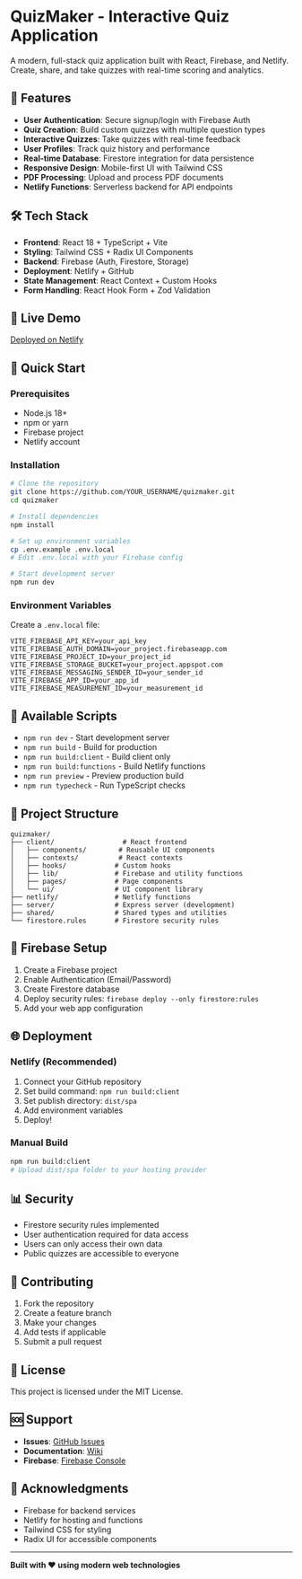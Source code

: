 # QuizMaker - Interactive Quiz Application

A modern, full-stack quiz application built with React, Firebase, and Netlify. Create, share, and take quizzes with real-time scoring and analytics.

## 🚀 Features

- **User Authentication**: Secure signup/login with Firebase Auth
- **Quiz Creation**: Build custom quizzes with multiple question types
- **Interactive Quizzes**: Take quizzes with real-time feedback
- **User Profiles**: Track quiz history and performance
- **Real-time Database**: Firestore integration for data persistence
- **Responsive Design**: Mobile-first UI with Tailwind CSS
- **PDF Processing**: Upload and process PDF documents
- **Netlify Functions**: Serverless backend for API endpoints

## 🛠️ Tech Stack

- **Frontend**: React 18 + TypeScript + Vite
- **Styling**: Tailwind CSS + Radix UI Components
- **Backend**: Firebase (Auth, Firestore, Storage)
- **Deployment**: Netlify + GitHub
- **State Management**: React Context + Custom Hooks
- **Form Handling**: React Hook Form + Zod Validation

## 📱 Live Demo

[Deployed on Netlify](https://your-app-name.netlify.app)

## 🚀 Quick Start

### Prerequisites
- Node.js 18+ 
- npm or yarn
- Firebase project
- Netlify account

### Installation

```bash
# Clone the repository
git clone https://github.com/YOUR_USERNAME/quizmaker.git
cd quizmaker

# Install dependencies
npm install

# Set up environment variables
cp .env.example .env.local
# Edit .env.local with your Firebase config

# Start development server
npm run dev
```

### Environment Variables

Create a `.env.local` file:

```env
VITE_FIREBASE_API_KEY=your_api_key
VITE_FIREBASE_AUTH_DOMAIN=your_project.firebaseapp.com
VITE_FIREBASE_PROJECT_ID=your_project_id
VITE_FIREBASE_STORAGE_BUCKET=your_project.appspot.com
VITE_FIREBASE_MESSAGING_SENDER_ID=your_sender_id
VITE_FIREBASE_APP_ID=your_app_id
VITE_FIREBASE_MEASUREMENT_ID=your_measurement_id
```

## 🔧 Available Scripts

- `npm run dev` - Start development server
- `npm run build` - Build for production
- `npm run build:client` - Build client only
- `npm run build:functions` - Build Netlify functions
- `npm run preview` - Preview production build
- `npm run typecheck` - Run TypeScript checks

## 📁 Project Structure

```
quizmaker/
├── client/                 # React frontend
│   ├── components/        # Reusable UI components
│   ├── contexts/          # React contexts
│   ├── hooks/            # Custom hooks
│   ├── lib/              # Firebase and utility functions
│   ├── pages/            # Page components
│   └── ui/               # UI component library
├── netlify/              # Netlify functions
├── server/               # Express server (development)
├── shared/               # Shared types and utilities
└── firestore.rules       # Firestore security rules
```

## 🔐 Firebase Setup

1. Create a Firebase project
2. Enable Authentication (Email/Password)
3. Create Firestore database
4. Deploy security rules: `firebase deploy --only firestore:rules`
5. Add your web app configuration

## 🌐 Deployment

### Netlify (Recommended)
1. Connect your GitHub repository
2. Set build command: `npm run build:client`
3. Set publish directory: `dist/spa`
4. Add environment variables
5. Deploy!

### Manual Build
```bash
npm run build:client
# Upload dist/spa folder to your hosting provider
```

## 📊 Security

- Firestore security rules implemented
- User authentication required for data access
- Users can only access their own data
- Public quizzes are accessible to everyone

## 🤝 Contributing

1. Fork the repository
2. Create a feature branch
3. Make your changes
4. Add tests if applicable
5. Submit a pull request

## 📝 License

This project is licensed under the MIT License.

## 🆘 Support

- **Issues**: [GitHub Issues](https://github.com/YOUR_USERNAME/quizmaker/issues)
- **Documentation**: [Wiki](https://github.com/YOUR_USERNAME/quizmaker/wiki)
- **Firebase**: [Firebase Console](https://console.firebase.google.com/)

## 🙏 Acknowledgments

- Firebase for backend services
- Netlify for hosting and functions
- Tailwind CSS for styling
- Radix UI for accessible components

---

**Built with ❤️ using modern web technologies**
